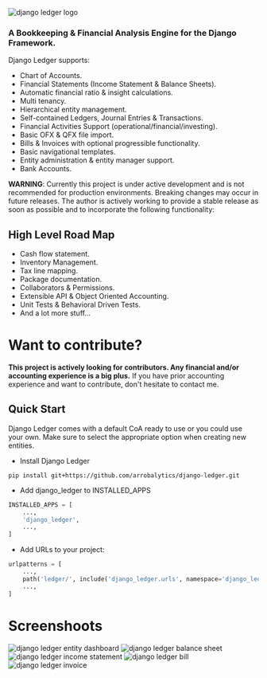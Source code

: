 ![django ledger logo](https://us-east-1.linodeobjects.com/django-ledger/logo/django-ledger-logo@2x.png)

### A Bookkeeping & Financial Analysis Engine for the Django Framework.

Django Ledger supports:

- Chart of Accounts.
- Financial Statements (Income Statement & Balance Sheets).
- Automatic financial ratio & insight calculations.
- Multi tenancy.
- Hierarchical entity management. 
- Self-contained Ledgers, Journal Entries & Transactions.
- Financial Activities Support (operational/financial/investing).
- Basic OFX & QFX file import.
- Bills & Invoices with optional progressible functionality.
- Basic navigational templates.
- Entity administration & entity manager support.
- Bank Accounts.

__WARNING__: Currently this project is under active development and is not recommended for production
environments. Breaking changes may occur in future releases.
The author is actively working to provide a stable release as soon as possible and to incorporate
the following functionality:

## High Level Road Map
- Cash flow statement.
- Inventory Management.
- Tax line mapping.
- Package documentation.
- Collaborators & Permissions.
- Extensible API & Object Oriented Accounting.
- Unit Tests & Behavioral Driven Tests.
- And a lot more stuff...

# Want to contribute?
__This project is actively looking for contributors. Any financial and/or
accounting experience is a big plus.__
If you have prior accounting experience and want to contribute, 
don't hesitate to contact me.

## Quick Start
Django Ledger comes with a default CoA ready to use or you could use your own.
Make sure to select the appropriate option when creating new entities.
    
* Install Django Ledger

```shell script
pip install git+https://github.com/arrobalytics/django-ledger.git
```
    
    
* Add django_ledger to INSTALLED_APPS


```python
INSTALLED_APPS = [
    ...,
    'django_ledger',
    ...,
]
```


* Add URLs to your project:

```python
urlpatterns = [
    ...,
    path('ledger/', include('django_ledger.urls', namespace='django_ledger')),
    ...,
]
```


# Screenshoots

![django ledger entity dashboard](https://us-east-1.linodeobjects.com/django-ledger/public/img/django_ledger_entity_dashboard.png)
![django ledger balance sheet](https://us-east-1.linodeobjects.com/django-ledger/public/img/django_ledger_income_statement.png)
![django ledger income statement](https://us-east-1.linodeobjects.com/django-ledger/public/img/django_ledger_balance_sheet.png)
![django ledger bill](https://us-east-1.linodeobjects.com/django-ledger/public/img/django_ledger_bill.png)
![django ledger invoice](https://us-east-1.linodeobjects.com/django-ledger/public/img/django_ledger_invoice.png)